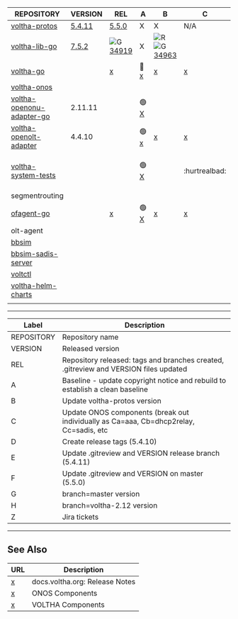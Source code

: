  | REPOSITORY | VERSION | REL | A | B | C | D | E | F | G | H | Z | 
 | ---------- | ------- | --- | - | - | - | - | - | - | - | - | - |
 |  [voltha-protos](https://gerrit.opencord.org/plugins/gitiles/voltha-protos/+/refs/heads/voltha-2.12) |  [5.4.11](https://gerrit.opencord.org/plugins/gitiles/voltha-protos/+/refs/heads/voltha-2.12/VERSION) |  [5.5.0](https://gerrit.opencord.org/plugins/gitiles/voltha-protos/+/refs/heads/master/VERSION)                  | X                                                   | X                                                                                                                                                                  | N/A                               | X                                              | [34934](https://gerrit.opencord.org/c/voltha-protos/+/34934)                                                             | [34936](https://gerrit.opencord.org/c/voltha-protos/+/34936) | [5.4.11](https://gerrit.opencord.org/plugins/gitiles/voltha-protos/+/refs/heads/voltha-2.12/VERSION) | [34956](https://gerrit.opencord.org/c/voltha-protos/+/34956)                                 |                                                       | 
 |  [voltha-lib-go](https://gerrit.opencord.org/plugins/gitiles/voltha-lib-go)                          |  [7.5.2](https://gerrit.opencord.org/plugins/gitiles/voltha-lib-go/+/refs/tags/v7.5.2)                |  ![G](https://placehold.co/15x15/c5f015/c5f015.png) [34919](https://gerrit.opencord.org/c/voltha-lib-go/+/34919) | X                                                   | ![R](https://placehold.co/15x15/f03c15/f03c15.png) ![G](https://placehold.co/15x15/c5f015/c5f015.png) [34963](https://gerrit.opencord.org/c/voltha-lib-go/+/34963) |                                   |                                                | [34946](https://gerrit.opencord.org/c/voltha-lib-go/+/34946)[34963](https://gerrit.opencord.org/c/voltha-lib-go/+/34963) | [34948](https://gerrit.opencord.org/c/voltha-lib-go/+/34948) |  [34964](https://gerrit.opencord.org/c/voltha-lib-go/+/34964)                                        | [7.5.2](http://gerrit.opencord.org/plugins/gitiles/voltha-lib-go/+/refs/tags/v7.5.2/VERSION) |                                                       | 
 |  [voltha-go](https://gerrit.opencord.org/plugins/gitiles/voltha-go)                                  |                                                                                                       |  [x](voltha-go/A.md)                                                                                             |  :hammer: [x](voltha-go/A.md)                       |  [x](voltha-go/B.md)                                                                                                                                               |  [x](voltha-go/C.md)              |  [x](voltha-go/D.md)                           |  [x](voltha-go/E.md)                                                                                                     |  [x](voltha-go/F.md)                                         |  [x](voltha-go/G.md)                                                                                 |  [x](voltha-go/H.md)                                                                         |  [x](voltha-go/Z.md)                                  | 
 |  [voltha-onos](https://gerrit.opencord.org/plugins/gitiles/voltha-onos)                              |                                                                                                       |                                                                                                                  |                                                     |                                                                                                                                                                    |                                   |                                                |                                                                                                                          |                                                              |                                                                                                      |                                                                                              |                                                       | 
 |  [voltha-openonu-adapter-go](https://gerrit.opencord.org/plugins/gitiles/voltha-openonu-adapter-go)  |  2.11.11                                                                                              |                                                                                                                  |  :green_circle: [X](voltha-openonu-adapter-go/A.md) |                                                                                                                                                                    |                                   |                                                |                                                                                                                          |                                                              |                                                                                                      |                                                                                              |                                                       | 
 |  [voltha-openolt-adapter](https://gerrit.opencord.org/plugins/gitiles/voltha-openolt-adapter)        |  4.4.10                                                                                               |                                                                                                                  | :green_circle: [x](voltha-openolt-adapter/A.md)     |  [x](voltha-openolt-adapter/B.md)                                                                                                                                  |  [x](voltha-openolt-adapter/C.md) |  [x](voltha-openolt-adapter/D.md)              |  [x](voltha-openolt-adapter/D.md)                                                                                        |  [x](voltha-openolt-adapter/F.md)                            |  [x](voltha-openolt-adapter/G.md)                                                                    |  [x](voltha-openolt-adapter/H.md)                                                            |  [x](voltha-openolt-adapter/Z.md)                     | 
 |  [voltha-system-tests](https://gerrit.opencord.org/plugins/gitiles/voltha-system-tests)              |                                                                                                       |                                                                                                                  |  :green_circle: [X](voltha-system/A.md)             |                                                                                                                                                                    |  :hurtrealbad:                    |  :orange_circle: :green_circle: :green_square: |  :small_orange_diamond:                                                                                                  |  :small_red_triangle:                                        |  :new: :x: :question:                                                                                |                                                                                              | [VOL-5256](https://jira.opencord.org/browse/VOL-5256) | 
 |  segmentrouting                                                                                      |                                                                                                       |                                                                                                                  |                                                     |                                                                                                                                                                    |                                   |                                                |                                                                                                                          |                                                              |                                                                                                      |                                                                                              |                                                       | 
 |  [ofagent-go](https://gerrit.opencord.org/plugins/gitiles/ofagent-go)                                |                                                                                                       |  [x](ofagent-go/A.md)                                                                                            |  :green_circle: [X](ofagent-go/A.md)                |  [x](ofagent-go/B.md)                                                                                                                                              |  [x](ofagent-go/C.md)             |  [x](ofagent-go/D.md)                          |  [x](ofagent-go/E.md)                                                                                                    |  [x](ofagent-go/F.md)                                        |  [x](ofagent-go/G.md)                                                                                |  [x](ofagent-go/H.md)                                                                        |  [x](ofagent-go/Z.md)                                 | 
 |  olt-agent                                                                                           |                                                                                                       |                                                                                                                  |                                                     |                                                                                                                                                                    |                                   |                                                |                                                                                                                          |                                                              |                                                                                                      |                                                                                              |                                                       | 
 |  [bbsim](https://gerrit.opencord.org/plugins/gitiles/bbsim)                                          |                                                                                                       |                                                                                                                  |                                                     |                                                                                                                                                                    |                                   |                                                |                                                                                                                          |                                                              |                                                                                                      |                                                                                              |                                                       | 
 |  [bbsim-sadis-server](https://gerrit.opencord.org/plugins/gitiles/bbsim-sadis-server)                |                                                                                                       |                                                                                                                  |                                                     |                                                                                                                                                                    |                                   |                                                |                                                                                                                          |                                                              |                                                                                                      |                                                                                              |                                                       | 
 |  [voltctl](https://gerrit.opencord.org/plugins/gitiles/voltctl)                                      |                                                                                                       |                                                                                                                  |                                                     |                                                                                                                                                                    |                                   |                                                |                                                                                                                          |                                                              |                                                                                                      |                                                                                              |                                                       | 
 |  [voltha-helm-charts](https://gerrit.opencord.org/plugins/gitiles/voltha-helm-charts)                |                                                                                                       |                                                                                                                  |                                                     |                                                                                                                                                                    |                                   |                                                |                                                                                                                          |                                                              |                                                                                                      |                                                                                              |                                                       | 
 |                                                                                                      |                                                                                                       |                                                                                                                  |                                                     |                                                                                                                                                                    |                                   |                                                |                                                                                                                          |                                                              |                                                                                                      |                                                                                              |                                                       | 




---

| Label | Description |
| ----- | ----------- |
 |  REPOSITORY | Repository name                                                                         | 
 |  VERSION    | Released version                                                                        | 
 |  REL        | Repository released: tags and branches created, .gitreview and VERSION files updated    | 
 |  A          | Baseline - update copyright notice and rebuild to establish a clean baseline            | 
 |  B          | Update voltha-protos version                                                            | 
 |  C          | Update ONOS components (break out individually as Ca=aaa, Cb=dhcp2relay, Cc=sadis, etc  | 
 |  D          | Create release tags (5.4.10)                                                            | 
 |  E          | Update .gitreview and VERSION release branch (5.4.11)                                   | 
 |  F          | Update .gitreview and VERSION on master (5.5.0)                                         | 
 |  G          | branch=master version                                                                   | 
 |  H          | branch=voltha-2.12 version                                                              | 
 |  Z          | Jira tickets                                                                            | 


---

## See Also

| URL | Description |
| --- | ----------- |
| [x](https://docs.voltha.org) | docs.voltha.org: Release Notes |
| [x](https://docs.voltha.org/master/release_notes/voltha_2.12.html#onos-components) | ONOS Components |
| [x](https://docs.voltha.org/master/release_notes/voltha_2.12.html#voltha-components) | VOLTHA Components |
